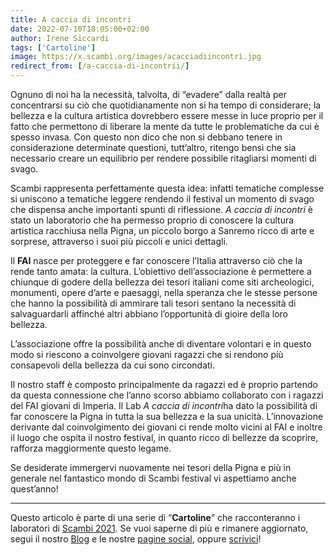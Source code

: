 ```yaml
---
title: A caccia di incontri
date: 2022-07-10T18:05:00+02:00
author: Irene Siccardi
tags: ['Cartoline']
image: https://x.scambi.org/images/acacciadiincontri.jpg
redirect_from: [/a-caccia-di-incontrii/]
---
```

Ognuno di noi ha la necessità, talvolta, di “evadere” dalla realtà per concentrarsi su ciò che quotidianamente non si ha tempo di considerare; la bellezza e la cultura artistica dovrebbero essere messe in luce proprio per il fatto che permettono di liberare la mente da tutte le problematiche da cui è spesso invasa. Con questo non dico che non si debbano tenere in considerazione determinate questioni, tutt’altro, ritengo bensì che sia necessario creare un equilibrio per rendere possibile ritagliarsi momenti di svago.

Scambi rappresenta perfettamente questa idea: infatti tematiche complesse si uniscono a tematiche leggere rendendo il festival un momento di svago che dispensa anche importanti spunti di riflessione. <cite>A caccia di incontri</cite> è stato un laboratorio che ha permesso proprio di conoscere la cultura artistica racchiusa nella Pigna, un piccolo borgo a Sanremo ricco di arte e sorprese, attraverso i suoi più piccoli e unici dettagli.

Il **FAI** nasce per proteggere e far conoscere l’Italia attraverso ciò che la rende tanto amata: la cultura. L’obiettivo dell’associazione è permettere a chiunque di godere della bellezza dei tesori italiani come siti archeologici, monumenti, opere d’arte e paesaggi, nella speranza che le stesse persone che hanno la possibilità di ammirare tali tesori sentano la necessità di salvaguardarli affinché altri abbiano l’opportunità di gioire della loro bellezza.

L’associazione offre la possibilità anche di diventare volontari e in questo modo si riescono a coinvolgere giovani ragazzi che si rendono più consapevoli della bellezza da cui sono circondati.

Il nostro staff è composto principalmente da ragazzi ed è proprio partendo da questa connessione che l’anno scorso abbiamo collaborato con i ragazzi del FAI giovani di Imperia. Il Lab <cite>A caccia di incontri</cite>ha dato la possibilità di far conoscere la Pigna in tutta la sua bellezza e la sua unicità. L’innovazione derivante dal coinvolgimento dei giovani ci rende molto vicini al FAI e inoltre il luogo che ospita il nostro festival, in quanto ricco di bellezze da scoprire, rafforza maggiormente questo legame.

Se desiderate immergervi nuovamente nei tesori della Pigna e più in generale nel fantastico mondo di Scambi festival vi aspettiamo anche quest’anno!

---

Questo articolo è parte di una serie di “**Cartoline**” che racconteranno i laboratori di [Scambi 2021](/2021 'Edizione 2021'). Se vuoi saperne di più e rimanere aggiornato, segui il nostro [Blog](/blog 'Scambi di Parole - il blog di Scambi Festival') e le nostre [pagine social](https://instagram.com/scambifestival '@scambifestival su Instagram'), oppure <a href='mailto:staff@scambi.org' target='_blank' title='Scrivici un’email'>scrivici</a>!
